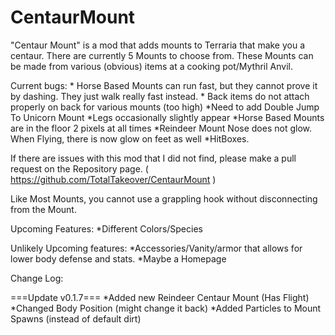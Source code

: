 # CentaurMount

"Centaur Mount" is a mod that adds mounts to Terraria that make you a centaur. There are currently 5 Mounts to choose from. These Mounts can be made from various (obvious) items at a cooking pot/Mythril Anvil.

Current bugs:
*<Priority> Horse Based Mounts can run fast, but they cannot prove it by dashing. They just walk really fast instead.
*<priority> Back items do not attach properly on back for various mounts (too high)
*Need to add Double Jump To Unicorn Mount
*Legs occasionally slightly appear
*Horse Based Mounts are in the floor 2 pixels at all times
*Reindeer Mount Nose does not glow. When Flying, there is now glow on feet as well
*HitBoxes.

If there are issues with this mod that I did not find, please make a pull request on the Repository page. ( https://github.com/TotalTakeover/CentaurMount )

Like Most Mounts, you cannot use a grappling hook without disconnecting from the Mount.

Upcoming Features:
*Different Colors/Species

Unlikely Upcoming features:
*Accessories/Vanity/armor that allows for lower body defense and stats.
*Maybe a Homepage

Change Log:

===Update v0.1.7===
*Added new Reindeer Centaur Mount (Has Flight)
*Changed Body Position (might change it back)
*Added Particles to Mount Spawns (instead of default dirt)